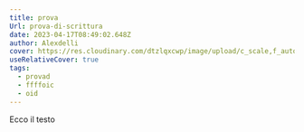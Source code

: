 ```yaml
---
title: prova
Url: prova-di-scrittura
date: 2023-04-17T08:49:02.648Z
author: Alexdelli
cover: https://res.cloudinary.com/dtzlqxcwp/image/upload/c_scale,f_auto,q_auto,w_760/v1631094122/image/upload/Chrysanthemum_gmuiug.jpg
useRelativeCover: true
tags:
  - provad
  - ffffoic
  - oid
---
```

Ecco il testo